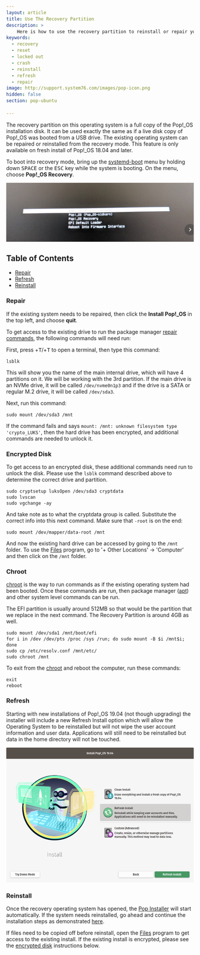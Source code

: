 ```yaml
---
layout: article
title: Use The Recovery Partition
description: >
    Here is how to use the recovery partition to reinstall or repair your operating system.
keywords:
  - recovery
  - reset
  - locked out
  - crash
  - reinstall
  - refresh
  - repair
image: http://support.system76.com/images/pop-icon.png
hidden: false
section: pop-ubuntu

---
```


The recovery partition on this operating system is a full copy of the Pop!_OS installation disk.  It can be used exactly the same as if a live disk copy of Pop!_OS was booted from a USB drive.  The existing operating system can be repaired or reinstalled from the recovery mode.  This feature is only available on fresh install of Pop!_OS 18.04 and later.

To boot into recovery mode, bring up the <u>systemd-boot</u> menu by holding down <kbd>SPACE</kbd> or the <kbd>ESC</kbd> key while the system is booting.  On the menu, choose **Pop!_OS Recovery**.

![systemd-boot](/images/pop-recovery/systemd-boot.png)

## Table of Contents

- [Repair](/articles/pop-recovery/#repair) 
- [Refresh](/articles/pop-recovery/#refresh) 
- [Reinstall](/articles/pop-recovery/#reinstall) 

### Repair

If the existing system needs to be repaired, then click the **Install Pop!_OS** in the top left, and choose **quit**.

To get access to the existing drive to run the package manager [repair commands](/articles/package-manager/), the following commands will need run:

First, press <kbd><span class="fl-pop-key"></span></kbd>+<kbd>T</kbd>/<kbd><i class="fl-ubuntu"></i></kbd>+<kbd>T</kbd> to open a terminal, then type this command:

```
lsblk
```

This will show you the name of the main internal drive, which will have 4 partitions on it.  We will be working with the 3rd partition.  If the main drive is an NVMe drive, it will be called `/dev/nvme0n1p3` and if the drive is a SATA or regular M.2 drive, it will be called `/dev/sda3`.

Next, run this command:

```
sudo mount /dev/sda3 /mnt
```

If the command fails and says `mount: /mnt: unknown filesystem type 'crypto_LUKS'`, then the hard drive has been encrypted, and additional commands are needed to unlock it.  

### Encrypted Disk

To get access to an encrypted disk, these additional commands need run to unlock the disk.  Please use the `lsblk` command described above to determine the correct drive and partition.

```
sudo cryptsetup luksOpen /dev/sda3 cryptdata
sudo lvscan
sudo vgchange -ay
```

And take note as to what the cryptdata group is called.  Substitute the correct info into this next command.  Make sure that `-root` is on the end:

```
sudo mount /dev/mapper/data-root /mnt
```

And now the existing hard drive can be accessed by going to the `/mnt` folder.  To use the <u>Files</u> program, go to '+ Other Locations' -> 'Computer' and then click on the `/mnt` folder.

### Chroot

<u>chroot</u> is the way to run commands as if the existing operating system had been booted.  Once these commands are run, then package manager (<u>apt</u>) and other system level commands can be run.

The EFI partition is usually around 512MB so that would be the partition that we replace in the next command. The Recovery Partition is around 4GB as well.

```
sudo mount /dev/sda1 /mnt/boot/efi
for i in /dev /dev/pts /proc /sys /run; do sudo mount -B $i /mnt$i; done
sudo cp /etc/resolv.conf /mnt/etc/
sudo chroot /mnt
```

To exit from the <u>chroot</u> and reboot the computer, run these commands:

```
exit
reboot
```

### Refresh

Starting with new installations of Pop!_OS 19.04 (not though upgrading) the installer will include a new Refresh Install option which will allow the Operating System to be reinstalled but will not wipe the user account information and user data. Applications will still need to be reinstalled but data in the home directory will not be touched. 

![Refresh Install Option](/images/pop-recovery/refresh-install-option.png)

### Reinstall

Once the recovery operating system has opened, the <u>Pop Installer</u> will start automatically.  If the system needs reinstalled, go ahead and continue the installation steps as demonstrated [here](/articles/install-pop/).

If files need to be copied off before reinstall, open the <u>Files</u> program to get access to the existing install.  If the existing install is encrypted, please see the [encrypted disk](#encrypted-disk) instructions below.
